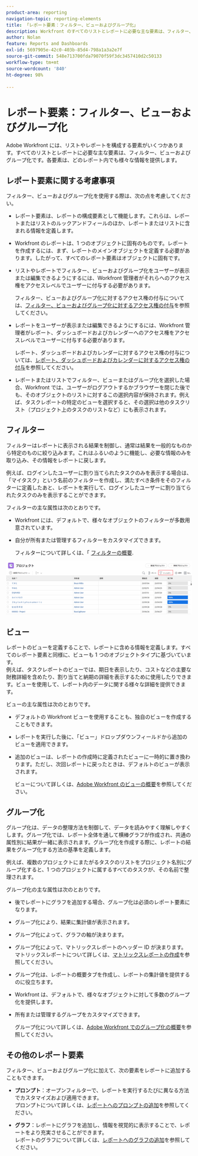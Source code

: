 ```yaml
---
product-area: reporting
navigation-topic: reporting-elements
title: 「レポート要素：フィルター、ビューおよびグループ化」
description: Workfront のすべてのリストとレポートに必要な主な要素は、フィルター、ビューおよびグループ化です。各要素は、どのレポート内でも様々な情報を提供します。
author: Nolan
feature: Reports and Dashboards
exl-id: 5697905e-42c0-403b-85d4-798a1a3a2e7f
source-git-commit: 548e713700fda79070f59f3dc3457410d2c50133
workflow-type: tm+mt
source-wordcount: '840'
ht-degree: 98%

---
```


# レポート要素：フィルター、ビューおよびグループ化

<!--
<div style="color: #ff1493;" data-mc-conditions="QuicksilverOrClassic.Draft mode">
<p>AL: Add information here about all the different kinds of FVGs: in reports, in lists, beta, etc // OR: this article should be a high-level overview of reporting elements. Then, each type of element should have:</p>
<p>- overview for Filters</p>
<p>- create a filter</p>
<p>- share a filter</p>
<p>ALL in Reporting elements but the Shared ones should be linked to Basics> Sharing; some of the articles in the Basics> Navigation> Use lists might beed to link here as well</p>
</div>
-->

Adobe Workfront には、リストやレポートを構成する要素がいくつかあります。すべてのリストとレポートに必要な主な要素は、フィルター、ビューおよびグループ化です。各要素は、どのレポート内でも様々な情報を提供します。

## レポート要素に関する考慮事項

フィルター、ビューおよびグループ化を使用する際は、次の点を考慮してください。

* レポート要素は、レポートの構成要素として機能します。これらは、レポートまたはリストのルックアンドフィールのほか、レポートまたはリストに含まれる情報を定義します。
* Workfront のレポートは、1 つのオブジェクトに固有のものです。レポートを作成するには、まず、レポートのメインオブジェクトを定義する必要があります。したがって、すべてのレポート要素はオブジェクトに固有です。
* リストやレポートでフィルター、ビューおよびグループ化をユーザーが表示または編集できるようにするには、Workfront 管理者がそれらへのアクセス権をアクセスレベルでユーザーに付与する必要があります。

  フィルター、ビューおよびグループ化に対するアクセス権の付与については、[フィルター、ビューおよびグループ化に対するアクセス権の付与](../../../administration-and-setup/add-users/configure-and-grant-access/grant-access-fvg.md)を参照してください。

* レポートをユーザーが表示または編集できるようにするには、Workfront 管理者がレポート、ダッシュボードおよびカレンダーへのアクセス権をアクセスレベルでユーザーに付与する必要があります。

  レポート、ダッシュボードおよびカレンダーに対するアクセス権の付与については、[レポート、ダッシュボードおよびカレンダーに対するアクセス権の付与](../../../administration-and-setup/add-users/configure-and-grant-access/grant-access-reports-dashboards-calendars.md)を参照してください。

* レポートまたはリストでフィルター、ビューまたはグループ化を選択した場合、Workfront では、ユーザーがログアウトするかブラウザーを閉じた後でも、そのオブジェクトのリストに対するこの選択内容が保持されます。例えば、タスクレポートの特定のビューを選択すると、その選択は他のタスクリスト（プロジェクト上のタスクのリストなど）にも表示されます。

## フィルター

フィルターはレポートに表示される結果を制御し、通常は結果を一般的なものから特定のものに絞り込みます。これはふるいのように機能し、必要な情報のみを取り込み、その情報をレポートに戻します。

例えば、ログインしたユーザーに割り当てられたタスクのみを表示する場合は、「マイタスク」という名前のフィルターを作成し、満たすべき条件をそのフィルターに定義したあと、レポートを実行して、ログインしたユーザーに割り当てられたタスクのみを表示することができます。

フィルターの主な属性は次のとおりです。

* Workfront には、デフォルトで、様々なオブジェクトのフィルターが多数用意されています。
* 自分が所有または管理するフィルターをカスタマイズできます。

  フィルターについて詳しくは、「 [フィルターの概要](../../../reports-and-dashboards/reports/reporting-elements/filters-overview.md).

![フィルターアイコン](assets/projects-list-with-filter-drop-down-highlighted-nwe.png)

## ビュー

レポートのビューを定義することで、レポートに含める情報を定義します。すべてのレポート要素と同様に、ビューも 1 つのオブジェクトタイプに基づいています。\
例えば、タスクレポートのビューでは、期日を表示したり、コストなどの主要な財務詳細を含めたり、割り当てと納期の詳細を表示するために使用したりできます。ビューを使用して、レポート内のデータに関する様々な詳細を提供できます。

ビューの主な属性は次のとおりです。

* デフォルトの Workfront ビューを使用することも、独自のビューを作成することもできます。
* レポートを実行した後に、「ビュー」ドロップダウンフィールドから追加のビューを適用できます。
* 追加のビューは、レポートの作成時に定義されたビューに一時的に置き換わります。ただし、次回レポートに戻ったときは、デフォルトのビューが表示されます。

  ビューについて詳しくは、[Adobe Workfront のビューの概要](../../../reports-and-dashboards/reports/reporting-elements/views-overview.md)を参照してください。

## グループ化

グループ化は、データの整理方法を制御して、データを読みやすく理解しやすくします。グループ化では、レポート全体を通して横棒グラフが作成され、共通の属性別に結果が一緒に表示されます。グループ化を作成する際に、レポートの結果をグループ化する方法の基準を定義します。

例えば、複数のプロジェクトにまたがるタスクのリストをプロジェクト名別にグループ化すると、1 つのプロジェクトに属するすべてのタスクが、その名前で整理されます。

グループ化の主な属性は次のとおりです。

* 後でレポートにグラフを追加する場合、グループ化は必須のレポート要素になります。
* グループ化により、結果に集計値が表示されます。
* グループ化によって、グラフの軸が決まります。
* グループ化によって、マトリックスレポートのヘッダー ID が決まります。\
  マトリックスレポートについて詳しくは、[マトリックスレポートの作成](../../../reports-and-dashboards/reports/creating-and-managing-reports/create-matrix-report.md)を参照してください。

* グループ化は、レポートの概要タブを作成し、レポートの集計値を提供するのに役立ちます。
* Workfront は、デフォルトで、様々なオブジェクトに対して多数のグループ化を提供します。
* 所有または管理するグループをカスタマイズできます。

  グループ化について詳しくは、[Adobe Workfront でのグループ化の概要](../../../reports-and-dashboards/reports/reporting-elements/groupings-overview.md)を参照してください。

## その他のレポート要素

フィルター、ビューおよびグループ化に加えて、次の要素をレポートに追加することもできます。

* **プロンプト**：オープンフィルターで、レポートを実行するたびに異なる方法でカスタマイズおよび適用できます。\
  プロンプトについて詳しくは、[レポートへのプロンプトの追加](../../../reports-and-dashboards/reports/creating-and-managing-reports/add-prompt-report.md)を参照してください。

* **グラフ**：レポートにグラフを追加し、情報を視覚的に表示することで、レポートをより充実させることができます。\
  レポートのグラフについて詳しくは、[レポートへのグラフの追加](../../../reports-and-dashboards/reports/creating-and-managing-reports/add-chart-report.md)を参照してください。
